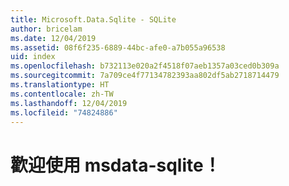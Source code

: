 ```yaml
---
title: Microsoft.Data.Sqlite - SQLite
author: bricelam
ms.date: 12/04/2019
ms.assetid: 08f6f235-6889-44bc-afe0-a7b055a96538
uid: index
ms.openlocfilehash: b732113e020a2f4518f07aeb1357a03ced0b309a
ms.sourcegitcommit: 7a709ce4f77134782393aa802df5ab2718714479
ms.translationtype: HT
ms.contentlocale: zh-TW
ms.lasthandoff: 12/04/2019
ms.locfileid: "74824886"
---
```

# <a name="welcome-to-msdata-sqlite"></a>歡迎使用 msdata-sqlite！
